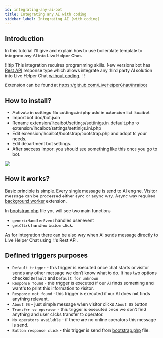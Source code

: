 ```yaml
---
id: integrating-any-ai-bot
title: Integrating any AI with coding
sidebar_label: Integrating AI (with coding)
---
```


## Introduction

In this tutorial I'll give and explain how to use boilerplate template to integrate any AI into Live Helper Chat.

!!!tip
This integration requires programming skills. New versions bot has [Rest API](rest-api.md) response type which allows integrate any third party AI solution into Live Helper Chat [without coding](integrate-any-ai-without-coding.md).
!!!

Extension can be found at https://github.com/LiveHelperChat/lhcaibot

## How to install?

* Activate in settings file settings.ini.php add in extension list lhcaibot
* Import bot doc/bot.json
* Rename extension/lhcaibot/settings/settinigs.ini.default.php to extension/lhcaibot/settings/settinigs.ini.php
* Edit extension/lhcaibot/bootstrap/bootstrap.php and adopt to your needs.
* Edit department bot settings.
* After success import you should see something like this once you go to bot.

![](/img/bot/lhcaibot.png)

## How it works?

Basic principle is simple. Every single message is send to AI engine. Visitor message can be processed either sync or async way. Async way requires [background worker](https://github.com/LiveHelperChat/lhc-php-resque) extension.

In [bootstrap.php](https://github.com/LiveHelperChat/lhcaibot/blob/master/bootstrap/bootstrap.php) file you will see two main functions

* `genericHandlerEvent` handles user event
* `getClick` handles button click.

As for integration there can be also way when AI sends message directly to Live Helper Chat using it's Rest API.

## Defined triggers purposes

* `Default trigger` - this trigger is executed once chat starts or visitor sends any other message we don't know what to do. It has two options checked `Default` and `Default for unknown`
* `Response found` - this trigger is executed if our AI finds something and want's to print this information to visitor.
* `Response not found` - this trigger is executed if our AI does not finds anything relevant.
* `About US` - just simple message when visitor clicks `About US` button
* `Transfer to operator` - this trigger is executed once we don't find anything and user clicks transfer to operator.
* `No operators available` - if there are no online operators this message is send.
* `Button response click` - this trigger is send from [bootstrap.php](https://github.com/LiveHelperChat/lhcaibot/blob/master/bootstrap/bootstrap.php#L85) file.